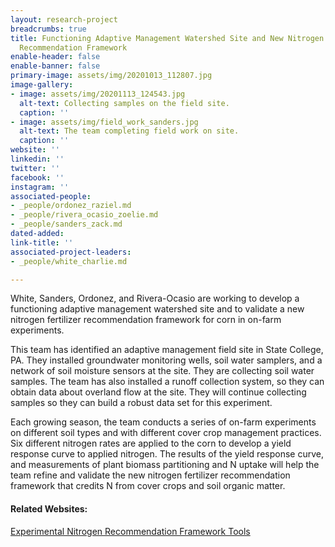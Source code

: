```yaml
---
layout: research-project
breadcrumbs: true
title: Functioning Adaptive Management Watershed Site and New Nitrogen Fertilizer
  Recommendation Framework
enable-header: false
enable-banner: false
primary-image: assets/img/20201013_112807.jpg
image-gallery:
- image: assets/img/20201113_124543.jpg
  alt-text: Collecting samples on the field site.
  caption: ''
- image: assets/img/field_work_sanders.jpg
  alt-text: The team completing field work on site.
  caption: ''
website: ''
linkedin: ''
twitter: ''
facebook: ''
instagram: ''
associated-people:
- _people/ordonez_raziel.md
- _people/rivera_ocasio_zoelie.md
- _people/sanders_zack.md
dated-added: 
link-title: ''
associated-project-leaders:
- _people/white_charlie.md

---
```

White, Sanders, Ordonez, and Rivera-Ocasio are working to develop a functioning adaptive management watershed site and to validate a new nitrogen fertilizer recommendation framework for corn in on-farm experiments.

This team has identified an adaptive management field site in State College, PA. They installed groundwater monitoring wells, soil water samplers, and a network of soil moisture sensors at the site. They are collecting soil water samples. The team has also installed a runoff collection system, so they can obtain data about overland flow at the site. They will continue collecting samples so they can build a robust data set for this experiment.

Each growing season, the team conducts a series of on-farm experiments on different soil types and with different cover crop management practices. Six different nitrogen rates are applied to the corn to develop a yield response curve to applied nitrogen. The results of the yield response curve, and measurements of plant biomass partitioning and N uptake will help the team refine and validate the new nitrogen fertilizer recommendation framework that credits N from cover crops and soil organic matter.

#### Related Websites:

[Experimental Nitrogen Recommendation Framework Tools](https://extension.psu.edu/nitrogen-recommendations-for-corn)